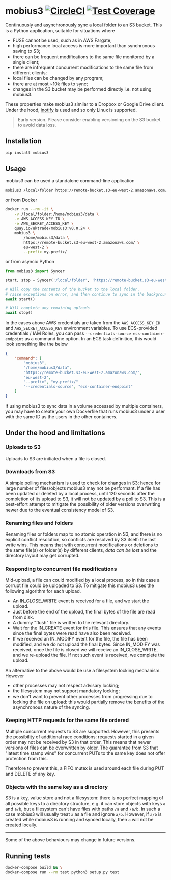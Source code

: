 # mobius3 [![CircleCI](https://circleci.com/gh/uktrade/mobius3.svg?style=svg)](https://circleci.com/gh/uktrade/mobius3) [![Test Coverage](https://api.codeclimate.com/v1/badges/dbfbc5b6e383d54ee69a/test_coverage)](https://codeclimate.com/github/uktrade/mobius3/test_coverage)

Continuously and asynchronously sync a local folder to an S3 bucket. This is a Python application, suitable for situations where

- FUSE cannot be used, such as in AWS Fargate;
- high performance local access is more important than synchronous saving to S3;
- there can be frequent modifications to the same file monitored by a single client;
- there are infrequent concurrent modifications to the same file from different clients;
- local files can be changed by any program;
- there are at most ~10k files to sync;
- changes in the S3 bucket may be performed directly i.e. not using mobius3.

These properties make mobius3 similar to a Dropbox or Google Drive client. Under the hood, [inotify](http://man7.org/linux/man-pages/man7/inotify.7.html) is used and so only Linux is supported.

> Early version. Please consider enabling versioning on the S3 bucket to avoid data loss.


## Installation

```bash
pip install mobius3
```

## Usage

mobius3 can be used a standalone command-line application

```bash
mobius3 /local/folder https://remote-bucket.s3-eu-west-2.amazonaws.com/ eu-west-2 --prefix folder/
```

or from Docker

```bash
docker run --rm -it \
    -v /local/folder:/home/mobius3/data \
    -e AWS_ACCESS_KEY_ID \
    -e AWS_SECRET_ACCESS_KEY \
    quay.io/uktrade/mobius3:v0.0.24 \
    mobius3 \
        /home/mobius3/data \
        https://remote-bucket.s3-eu-west-2.amazonaws.com/ \
        eu-west-2 \
        --prefix my-prefix/
```

or from asyncio Python

```python
from mobius3 import Syncer

start, stop = Syncer('/local/folder', 'https://remote-bucket.s3-eu-west-2.amazonaws.com/', 'eu-west-2', prefix='folder/')

# Will copy the contents of the bucket to the local folder,
# raise exceptions on error, and then continue to sync in the background
await start()

# Will complete any remaining uploads
await stop()
```

In the cases above AWS credentials are taken from the `AWS_ACCESS_KEY_ID` and `AWS_SECRET_ACCESS_KEY` environment variables. To use ECS-provided credentials / IAM Roles, you can pass `--credentials-source ecs-container-endpoint` as a command line option. In an ECS task definition, this would look something like the below

```json
{
    "command": [
        "mobius3",
        "/home/mobius3/data",
        "https://remote-bucket.s3-eu-west-2.amazonaws.com/",
        "eu-west-2",
        "--prefix", "my-prefix/"
        "--credentials-source", "ecs-container-endpoint"
    ]
}
```

If using mobius3 to sync data in a volume accessed by multiple containers, you may have to create your own Dockerfile that runs mobius3 under a user with the same ID as the users in the other containers.


## Under the hood and limitations

### Uploads to S3

Uploads to S3 are initiated when a file is closed.


### Downloads from S3

A simple polling mechanism is used to check for changes in S3: hence for large number of files/objects mobius3 may not be performant. If a file has been updated or deleted by a local process, until 120 seconds after the completion of its upload to S3, it will not be updated by a poll to S3. This is a best-effort attempt to mitigate the possibility of older versions overwriting newer due to the eventual consistency model of S3.


### Renaming files and folders

Renaming files or folders map to no atomic operation in S3, and there is no explicit conflict resolution, so conflicts are resolved by S3 itself: the last write wins. This means that with concurrent modifications or deletions to the same file(s) or folder(s) by different clients, _data can be lost_ and the directory layout may get corrupted.


### Responding to concurrent file modifications

Mid-upload, a file can could modified by a local process, so in this case a corrupt file could be uploaded to S3. To mitigate this mobius3 uses the following algorithm for each upload.

- An IN_CLOSE_WRITE event is received for a file, and we start the upload.
- Just before the end of the upload, the final bytes of the file are read from disk.
- A dummy "flush" file is written to the relevant directory.
- Wait for the IN_CREATE event for this file. This ensures that any events since the final bytes were read have also been received.
- If we received an IN_MODIFY event for the file, the file has been modified, and we do not upload the final bytes. Since IN_MODIFY was received, once the file is closed we will receive an IN_CLOSE_WRITE, and we re-upload the file. If not such event is received, we complete the upload.

An alternative to the above would be use a filesystem locking mechanism. However

- other processes may not respect advisary locking;
- the filesystem may not support mandatory locking;
- we don't want to prevent other processes from progressing due to locking the file on upload: this would partially remove the benefits of the asynchronous nature of the syncing.


### Keeping HTTP requests for the same file ordered

Multiple concurrent requests to S3 are supported. However, this presents the possibility of additional race conditions: requests started in a given order may not be received by S3 in that order. This means that newer versions of files can be overwritten by older. The guarantee from S3 that "latest time stamp wins" for concurrent PUTs to the same key does not offer protection from this.

Therefore to prevent this, a FIFO mutex is used around each file during PUT and DELETE of any key.


### Objects with the same key as a directory

S3 is a key, value store and not a filesystem: there is no perfect mapping of all possible keys to a directory structure, e.g. it can store objects with keys `a` and `a/b`, but a filesystem can't have files with paths `/a` and `/a/b`. In such a case mobius3 will usually treat `a` as a file and ignore `a/b`. However, if `a/b` is created while mobius3 is running and synced locally, then `a` will not be created locally.

----

Some of the above behaviours may change in future versions.


## Running tests

```bash
docker-compose build && \
docker-compose run --rm test python3 setup.py test
```
